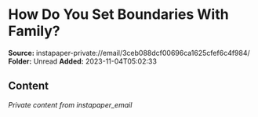 # How Do You Set Boundaries With Family?

**Source:** instapaper-private://email/3ceb088dcf00696ca1625cfef6c4f984/
**Folder:** Unread
**Added:** 2023-11-04T05:02:33




## Content
*Private content from instapaper_email*
